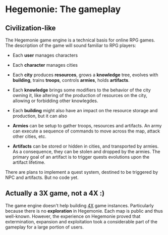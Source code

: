 # Hegemonie: The gameplay

## Civilization-like

The Hegemonie game engine is a technical basis for online RPG games. The
description of the game will sound familiar to RPG players:

* Each **user** manages characters
  
* Each **character** manages cities
  
* Each **city** produces **resources**, grows a **knowledge** tree, evolves
  with **building**, trains **troops**, controls **armies**, holds
  **artifacts**.
  
* Each **knowledge** brings some modifiers to the behavior of the city owning
  it, like altering of the production of resources on the city, allowing or
  forbidding other knowlegdes.
  
* Each **building** might also have an impact on the resource storage and
  production, but it can also
  
* **Armies** can be setup to gather troops, resources and artifacts. An army can
  execute a sequence of commands to move across the map, attack other cities,
  etc.
  
* **Artifacts** can be stored or hidden in cities, and transported by armies. As
  a consequence, they can be stolen and dropped by the armies. The primary goal
  of an artifact is to trigger quests evolutions upon the artifact lifetime.

There are plans to implement a quest system, destined to be triggered by NPC and
artifacts. But no code yet.

## Actually a 3X game, not a 4X :)

The game engine doesn't help building [4X](https://en.wikipedia.org/wiki/4X)
game instances. Particularly because there is no **exploration** in Hegemonie.
Each map is public and thus well-known. However, the experience on Hegemonie
proved that extermination, expansion and exploitation took a considerable part
of the gameplay for a large portion of users.
